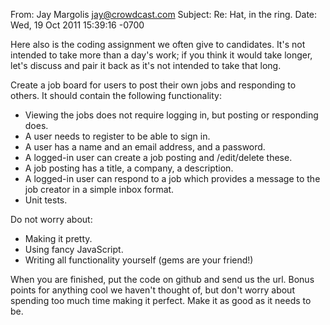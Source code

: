 From: Jay Margolis <jay@crowdcast.com>
Subject: Re: Hat, in the ring.
Date: Wed, 19 Oct 2011 15:39:16 -0700

Here also is the coding assignment we often give to candidates.  It's not intended to take more than a day's work; if you think it would take longer, let's discuss and pair it back as it's not intended to take that long.

Create a job board for users to post their own jobs and responding to others.  It should contain the following functionality:
* Viewing the jobs does not require logging in, but posting or responding does.
* A user needs to register to be able to sign in.
* A user has a name and an email address, and a password.
* A logged-in user can create a job posting and /edit/delete these.
* A job posting has a title, a company, a description.
* A logged-in user can respond to a job which provides a message to the job creator in a simple inbox format.
* Unit tests.

Do not worry about:
* Making it pretty.
* Using fancy JavaScript.
* Writing all functionality yourself (gems are your friend!)

When you are finished, put the code on github and send us the url. Bonus points for anything cool we haven't thought of, but don't worry about spending too much time making it perfect. Make it as good as it needs to be.
